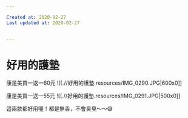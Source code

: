 ```yaml
---

Created at: 2020-02-27
Last updated at: 2020-02-27


---
```


# 好用的護墊


康是美買一送一60元
![[.//好用的護墊.resources/IMG_0290.JPG\|600x0]]

康是美買一送一55元
![[.//好用的護墊.resources/IMG_0291.JPG\|500x0]]

這兩款都好用喔！都是無香，不會臭臭～～😅

